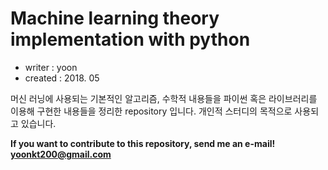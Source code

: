 # Machine learning theory implementation with python

- writer : yoon
- created : 2018. 05

머신 러닝에 사용되는 기본적인 알고리즘, 수학적 내용들을 파이썬 혹은 라이브러리를 이용해 구현한 내용들을 정리한 repository 입니다. 개인적 스터디의 목적으로 사용되고 있습니다.

**If you want to contribute to this repository, send me an e-mail! yoonkt200@gmail.com**